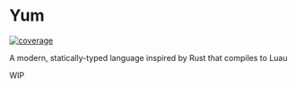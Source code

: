 # Yum

[![coverage](https://img.shields.io/codecov/c/gh/Yumacide/yum?logo=github&style=for-the-badge)](https://codecov.io/gh/Yumacide/yum)

A modern, statically-typed language inspired by Rust that compiles to Luau

WIP
